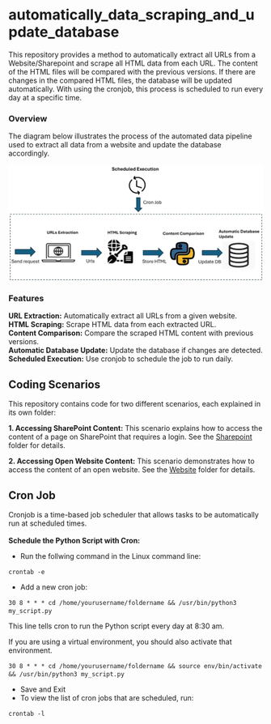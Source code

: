 # automatically_data_scraping_and_update_database

This repository provides a method to automatically extract all URLs from a Website/Sharepoint and scrape all HTML data from each URL. The content of the HTML files will be compared with the previous versions. If there are changes in the compared HTML files, the database will be updated automatically. With using the cronjob, this process is scheduled to run every day at a specific time.

### Overview 
The diagram below illustrates the process of the automated data pipeline used to extract all data from a website and update the database accordingly.

![Image](/demo.jpg)

###  Features 
**URL Extraction:** Automatically extract all URLs from a given website.<br />
**HTML Scraping:** Scrape HTML data from each extracted URL.<br />
**Content Comparison:** Compare the scraped HTML content with previous versions.<br />
**Automatic Database Update:** Update the database if changes are detected.<br />
**Scheduled Execution:** Use cronjob to schedule the job to run daily.<br />

## Coding Scenarios

This repository contains code for two different scenarios, each explained in its own folder:

**1. Accessing SharePoint Content:** This scenario explains how to access the content of a page on SharePoint that requires a login. See the [Sharepoint](/Sharepoint/) folder for details.<br />

**2. Accessing Open Website Content:** This scenario demonstrates how to access the content of an open website. See the [Website](/Website/) folder for details.<br />
 

## Cron Job 

Cronjob is a time-based job scheduler that allows tasks to be automatically run at scheduled times. <br /><br />
**Schedule the Python Script with Cron:**
- Run the follwing command in the Linux command line:
```
crontab -e
```
- Add a new cron job: 
```
30 8 * * * cd /home/yourusername/foldername && /usr/bin/python3 my_script.py
```
This line tells cron to run the Python script every day at 8:30 am.

If you are using a virtual environment, you should also activate that environment.

```
30 8 * * * cd /home/yourusername/foldername && source env/bin/activate && /usr/bin/python3 my_script.py
```
- Save and Exit
- To view the list of cron jobs that are scheduled, run:
```
crontab -l
```